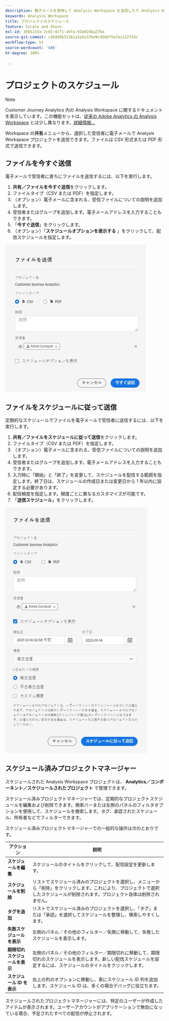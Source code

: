 ```yaml
---
description: 電子メールを使用して Analysis Workspace を送信したり Analysis Workspace の配信をスケジュールしたりします。
keywords: Analysis Workspace
title: プロジェクトのスケジュール
feature: Curate and Share
exl-id: 36b5133a-2cd3-4cf1-a6fa-93a02dba276a
source-git-commit: c36dddb31261a3a5e37be9c4566f5e7ec212f53c
workflow-type: ht
source-wordcount: '486'
ht-degree: 100%

---
```


# プロジェクトのスケジュール

>[!NOTE]
>
>Customer Journey Analytics 内の Analysis Workspace に関するドキュメントを表示しています。この機能セットは、[従来の Adobe Analytics の Analysis Workspace](https://experienceleague.adobe.com/docs/analytics/analyze/analysis-workspace/home.html?lang=ja) とは少し異なります。[詳細情報...](/help/getting-started/cja-aa.md)

Workspace の&#x200B;**共有**&#x200B;メニューから、選択した受信者に電子メールで Analysis Workspace プロジェクトを送信できます。ファイルは CSV 形式または PDF 形式で送信できます。

## ファイルを今すぐ送信

電子メールで受信者に直ちにファイルを送信するには、以下を実行します。

1. **共有／ファイルを今すぐ送信**&#x200B;をクリックします。
1. ファイルタイプ（CSV または PDF）を指定します。
1. （オプション）電子メールに含まれる、受信ファイルについての説明を追加します。
1. 受信者またはグループを追加します。電子メールアドレスを入力することもできます。
1. 「**今すぐ送信**」をクリックします。
1. （オプション）「**スケジュールオプションを表示する** 」をクリックして、配信スケジュールを指定します。

![ファイルを今すぐ送信](assets/send-file-no-scheduling-options.JPG)

## ファイルをスケジュールに従って送信

定期的なスケジュールでファイルを電子メールで受信者に送信するには、以下を実行します。

1. **共有／ファイルをスケジュールに従って送信**&#x200B;をクリックします。
1. ファイルタイプ（CSV または PDF）を指定します。
1. （オプション）電子メールに含まれる、受信ファイルについての説明を追加します。
1. 受信者またはグループを追加します。電子メールアドレスを入力することもできます。
1. 入力時に「開始」と「終了」を変更して、スケジュールを配信する範囲を指定します。終了日は、スケジュールの作成日または変更日から 1 年以内に設定する必要があります。
1. 配信頻度を指定します。頻度ごとに異なるカスタマイズが可能です。
1. 「**送信スケジュール**」をクリックします。

![](assets/send-file.JPG)

## スケジュール済みプロジェクトマネージャー

スケジュールされた Analysis Workspace プロジェクトは、 **Analytics／コンポーネント／スケジュールされたプロジェクト** で管理できます。

スケジュール済みプロジェクトマネージャーでは、定期的なプロジェクトスケジュールを編集および削除できます。検索バーまたは左側のパネルのフィルタオプションを使用して、スケジュールを検索します。タグ、承認されたスケジュール、所有者などでフィルターできます。

スケジュール済みプロジェクトマネージャーでの一般的な操作は次のとおりです。

| アクション | 説明 |
|---|---|
| **スケジュールを編集** | スケジュールのタイトルをクリックして、配信設定を更新します。 |
| **スケジュールを削除** | リストでスケジュール済みのプロジェクトを選択し、メニューから「削除」をクリックします。これにより、プロジェクトで選択したスケジュールが削除されます。プロジェクト自体は削除されません。 |
| **タグを追加** | リストでスケジュール済みのプロジェクトを選択し、「タグ」または「承認」を選択してスケジュールを整理し、検索しやすくします。 |
| **失敗スケジュールを表示** | 左側のパネル／その他のフィルター／失敗に移動して、失敗したスケジュールを表示します。 |
| **期限切れスケジュールを表示** | 左側のパネル／その他のフィルター／期限切れに移動して、期限切れのスケジュールを表示します。新しい配信スケジュールを設定するには、スケジュールのタイトルをクリックします。 |
| **スケジュール ID を表示** | 右上の列のオプションに移動し、表にスケジュール ID 列を追加します。スケジュール ID は、多くの場合デバッグに役立ちます。 |

スケジュールされたプロジェクトマネージャーには、特定のユーザーが作成したアイテムが表示されます。ユーザーアカウントがアプリケーションで無効になっている場合、予定されたすべての配信が停止されます。

